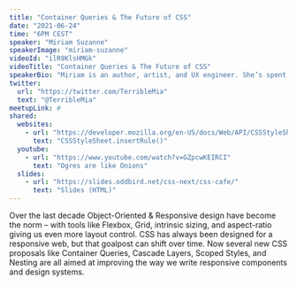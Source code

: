 ```yaml
---
title: "Container Queries & The Future of CSS"
date: "2021-06-24"
time: "6PM CEST"
speaker: "Miriam Suzanne"
speakerImage: "miriam-suzanne"
videoId: "ilR9KlsHMGk"
videoTitle: "Container Queries & The Future of CSS"
speakerBio: "Miriam is an author, artist, and UX engineer. She’s spent nearly 20 years learning, teaching, collaborating, and building web software as a co-founder of OddBird; Invited Expert with the W3C CSS Working Group; staff writer for CSS Tricks; and member of the Sass core team."
twitter:
  url: "https://twitter.com/TerribleMia"
  text: "@TerribleMia"
meetupLink: #
shared:
  websites:
    - url: "https://developer.mozilla.org/en-US/docs/Web/API/CSSStyleSheet/insertRule"
      text: "CSSStyleSheet.insertRule()"
  youtube:
    - url: "https://www.youtube.com/watch?v=GZpcwKEIRCI"
      text: "Ogres are like Onions"
  slides:
    - url: "https://slides.oddbird.net/css-next/css-cafe/"
      text: "Slides (HTML)"
---
```


Over the last decade Object-Oriented & Responsive design have become the norm – with tools like Flexbox, Grid, intrinsic sizing, and aspect-ratio giving us even more layout control. CSS has always been designed for a responsive web, but that goalpost can shift over time. Now several new CSS proposals like Container Queries, Cascade Layers, Scoped Styles, and Nesting are all aimed at improving the way we write responsive components and design systems.
